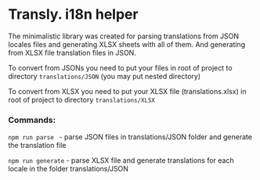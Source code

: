 # Transly. i18n helper

The minimalistic library was created for parsing translations from JSON locales files and generating XLSX sheets with all of them.
And generating from XLSX file translation files in JSON.

To convert from JSONs you need to put your files in root of project to directory `translations/JSON` (you may put nested directory)

To convert from XLSX you need to put your XLSX file (translations.xlsx) in root of project to directory `translations/XLSX`

### Commands:

`npm run parse ` - parse JSON files in translations/JSON folder and generate the translation file

`npm run generate` - parse XLSX file and generate translations for each locale in the folder translations/JSON
